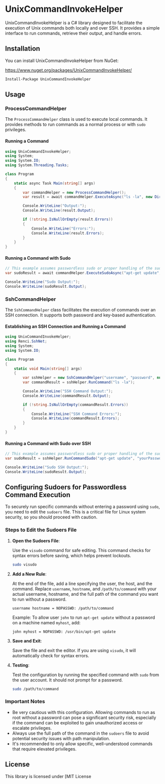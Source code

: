 # UnixCommandInvokeHelper

UnixCommandInvokeHelper is a C# library designed to facilitate the execution of Unix commands both locally and over SSH. It provides a simple interface to run commands, retrieve their output, and handle errors.

## Installation

You can install UnixCommandInvokeHelper from NuGet:

https://www.nuget.org/packages/UnixCommandInvokeHelper/

```sh
Install-Package UnixCommandInvokeHelper
```


## Usage

### ProcessCommandHelper

The `ProcessCommandHelper` class is used to execute local commands. It provides methods to run commands as a normal process or with `sudo` privileges.

#### Running a Command

```csharp
using UnixCommandInvokeHelper;
using System;
using System.IO;
using System.Threading.Tasks;

class Program
{
    static async Task Main(string[] args)
    {
        var commandHelper = new ProcessCommandHelper();
        var result = await commandHelper.ExecuteAsync("ls -la", new DirectoryInfo("/tmp"));

        Console.WriteLine("Output:");
        Console.WriteLine(result.Output);

        if (!string.IsNullOrEmpty(result.Errors))
        {
            Console.WriteLine("Errors:");
            Console.WriteLine(result.Errors);
        }
    }
}
```

#### Running a Command with Sudo

```csharp
// This example assumes passwordless sudo or proper handling of the sudo password.
var sudoResult = await commandHelper.ExecuteSudoAsync("apt-get update", "yourPassword");

Console.WriteLine("Sudo Output:");
Console.WriteLine(sudoResult.Output);
```

### SshCommandHelper

The `SshCommandHelper` class facilitates the execution of commands over an SSH connection. It supports both password and key-based authentication.

#### Establishing an SSH Connection and Running a Command

```csharp
using UnixCommandInvokeHelper;
using Renci.SshNet;
using System;
using System.IO;

class Program
{
    static void Main(string[] args)
    {
        var sshHelper = new SshCommandHelper("username", "password", null, "host.com");
        var commandResult = sshHelper.RunCommand("ls -la");

        Console.WriteLine("SSH Command Output:");
        Console.WriteLine(commandResult.Output);

        if (!string.IsNullOrEmpty(commandResult.Errors))
        {
            Console.WriteLine("SSH Command Errors:");
            Console.WriteLine(commandResult.Errors);
        }
    }
}
```

#### Running a Command with Sudo over SSH

```csharp
// This example assumes passwordless sudo or proper handling of the sudo password.
var sudoResult = sshHelper.RunCommandSudo("apt-get update", "yourPassword");

Console.WriteLine("Sudo SSH Output:");
Console.WriteLine(sudoResult.Output);
```

## Configuring Sudoers for Passwordless Command Execution

To securely run specific commands without entering a password using `sudo`, you need to edit the `sudoers` file. This is a critical file for Linux system security, so you should proceed with caution.

### Steps to Edit the Sudoers File

1. **Open the Sudoers File**:

    Use the `visudo` command for safe editing. This command checks for syntax errors before saving, which helps prevent lockouts.

    ```bash
    sudo visudo
    ```

2. **Add a New Rule**:

    At the end of the file, add a line specifying the user, the host, and the command. Replace `username`, `hostname`, and `/path/to/command` with your actual username, hostname, and the full path of the command you want to run without a password.

    ```plaintext
    username hostname = NOPASSWD: /path/to/command
    ```

    Example: To allow user `john` to run `apt-get update` without a password on a machine named `myhost`, add:

    ```plaintext
    john myhost = NOPASSWD: /usr/bin/apt-get update
    ```

3. **Save and Exit**:

    Save the file and exit the editor. If you are using `visudo`, it will automatically check for syntax errors.

4. **Testing**:

    Test the configuration by running the specified command with `sudo` from the user account. It should not prompt for a password.

    ```bash
    sudo /path/to/command
    ```

### Important Notes

- Be very cautious with this configuration. Allowing commands to run as root without a password can pose a significant security risk, especially if the command can be exploited to gain unauthorized access or escalate privileges.
- Always use the full path of the command in the `sudoers` file to avoid potential security issues with path manipulation.
- It's recommended to only allow specific, well-understood commands that require elevated privileges.

## License

This library is licensed under [MIT License
